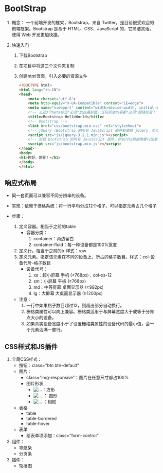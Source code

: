 # BootStrap

1. 概念： 一个前端开发的框架，Bootstrap，来自 Twitter，是目前很受欢迎的前端框架。Bootstrap 是基于 HTML、CSS、JavaScript 的，它简洁灵活，使得 Web 开发更加快捷。

2. 快速入门

   1. 下载Bootstrap

   2. 在项目中将这三个文件夹复制

   3. 创建html页面，引入必要的资源文件

      ```html
      <!DOCTYPE html>
      <html lang="zh-CN">
      <head>
          <meta charset="utf-8">
          <meta http-equiv="X-UA-Compatible" content="IE=edge">
          <meta name="viewport" content="width=device-width, initial-scale=1">
          <!-- 上述3个meta标签*必须*放在最前面，任何其他内容都*必须*跟随其后！ -->
          <title>Bootstrap HelloWorld</title>
          <!-- Bootstrap -->
          <link href="css/bootstrap.min.css" rel="stylesheet">
          <!-- jQuery (Bootstrap 的所有 JavaScript 插件都依赖 jQuery，所以必须放在前边) -->
          <script src="js/jquery-3.2.1.min.js"></script>
          <!-- 加载 Bootstrap 的所有 JavaScript 插件。你也可以根据需要只加载单个插件。 -->
          <script src="js/bootstrap.min.js"></script>
      </head>
      <body>
      <h1>你好，世界！</h1>
      </body>
      </html>
      ```

## 响应式布局

* 同一套页面可以兼容不同分辨率的设备。
* 实现：依赖于栅格系统：将一行平均分成12个格子，可以指定元素占几个格子
* 步骤：
    1. 定义容器。相当于之前的table
        * 容器分类：
            1. container：两边留白
            2. container-fluid：每一种设备都是100%宽度
    2. 定义行。相当于之前的tr   样式：row
    3. 定义元素。指定该元素在不同的设备上，所占的格子数目。样式：col-设备代号-格子数目
        * 设备代号：
            1. xs：超小屏幕 手机 (<768px)：col-xs-12
            2. sm：小屏幕 平板 (≥768px)
            3. md：中等屏幕 桌面显示器 (≥992px)
            4. lg：大屏幕 大桌面显示器 (≥1200px)

    * 注意：
        1. 一行中如果格子数目超过12，则超出部分自动换行。
        2. 栅格类属性可以向上兼容。栅格类适用于与屏幕宽度大于或等于分界点大小的设备。
        3. 如果真实设备宽度小于了设置栅格类属性的设备代码的最小值，会一个元素沾满一整行。

## CSS样式和JS插件

1. 全局CSS样式：
    * 按钮：class="btn btn-default"
    * 图片：
        *  class="img-responsive"：图片在任意尺寸都占100%
        *  图片形状
            *  <img src="..." alt="..." class="img-rounded">：方形
            *  <img src="..." alt="..." class="img-circle"> ： 圆形
            *  <img src="..." alt="..." class="img-thumbnail"> ：相框
    * 表格
        * table
        * table-bordered
        * table-hover
    * 表单
        * 给表单项添加：class="form-control" 
2. 组件：
    * 导航条
    * 分页条
3. 插件：
    * 轮播图









